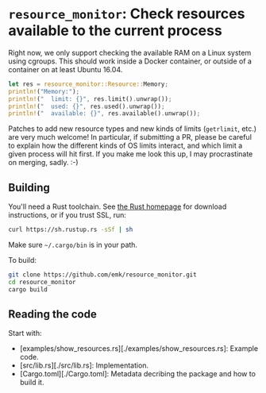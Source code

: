 # `resource_monitor`: Check resources available to the current process

Right now, we only support checking the available RAM on a Linux system
using cgroups. This should work inside a Docker container, or outside
of a container on at least Ubuntu 16.04.

```rust
let res = resource_monitor::Resource::Memory;
println!("Memory:");
println!("  limit: {}", res.limit().unwrap());
println!("  used: {}", res.used().unwrap());
println!("  available: {}", res.available().unwrap());
```

Patches to add new resource types and new kinds of limits (`getrlimit`,
etc.) are very much welcome! In particular, if submitting a PR, please
be careful to explain how the different kinds of OS limits interact, and
which limit a given process will hit first. If you make me look this up,
I may procrastinate on merging, sadly. :-)

## Building

You'll need a Rust toolchain.  See [the Rust homepage][Rust] for download
instructions, or if you trust SSL, run:

```sh
curl https://sh.rustup.rs -sSf | sh
```

Make sure `~/.cargo/bin` is in your path.

To build:

```sh
git clone https://github.com/emk/resource_monitor.git
cd resource_monitor
cargo build
```

 ## Reading the code

 Start with:

 - [examples/show_resources.rs][./examples/show_resources.rs]: Example code.
 - [src/lib.rs][./src/lib.rs]: Implementation.
 - [Cargo.toml][./Cargo.toml]: Metadata decribing the package and how to
   build it.

 [Rust]: https://www.rust-lang.org/
